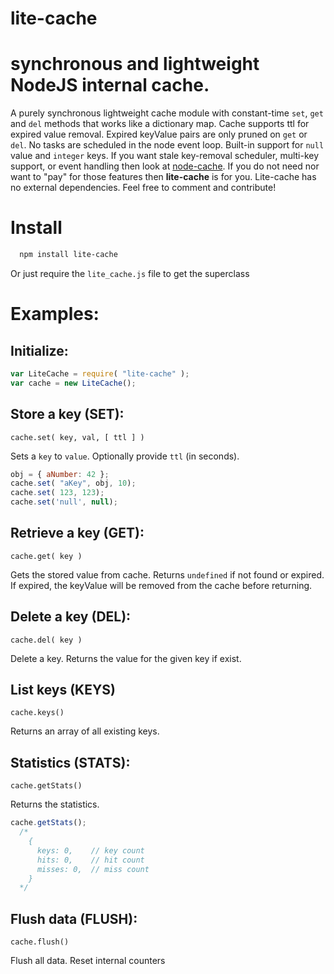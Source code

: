 lite-cache
===========


# synchronous and lightweight NodeJS internal cache.

A purely synchronous lightweight cache module with constant-time `set`, `get` and `del` methods that works like a dictionary map.
Cache supports ttl for expired value removal.  Expired keyValue pairs are only pruned on `get` or `del`.  No tasks are scheduled  in the node event loop.
Built-in support for `null` value and `integer` keys.
If you want stale key-removal scheduler, multi-key support, or event handling then look at [node-cache](https://www.npmjs.com/package/node-cache).
If you do not need nor want to "pay" for those features then **lite-cache** is for you.
Lite-cache has no external dependencies.  Feel free to comment and contribute!

# Install

```bash
  npm install lite-cache
```

Or just require the `lite_cache.js` file to get the superclass

# Examples:

## Initialize:

```js
var LiteCache = require( "lite-cache" );
var cache = new LiteCache();
```

## Store a key (SET):

`cache.set( key, val, [ ttl ] )`

Sets a `key` to `value`. Optionally provide `ttl` (in seconds).

```js
obj = { aNumber: 42 };
cache.set( "aKey", obj, 10);
cache.set( 123, 123);
cache.set('null', null);
```


## Retrieve a key (GET):

`cache.get( key )`

Gets the stored value from cache.
Returns `undefined` if not found or expired.  If expired, the keyValue will be removed from the cache before returning.


## Delete a key (DEL):

`cache.del( key )`

Delete a key. Returns the value for the given key if exist.


## List keys (KEYS)

`cache.keys()`

Returns an array of all existing keys.  


## Statistics (STATS):

`cache.getStats()`

Returns the statistics.  

```js
cache.getStats();
  /*
    {
      keys: 0,    // key count
      hits: 0,    // hit count
      misses: 0,  // miss count
    }
  */
```

## Flush data (FLUSH):

`cache.flush()`

Flush all data.  Reset internal counters

